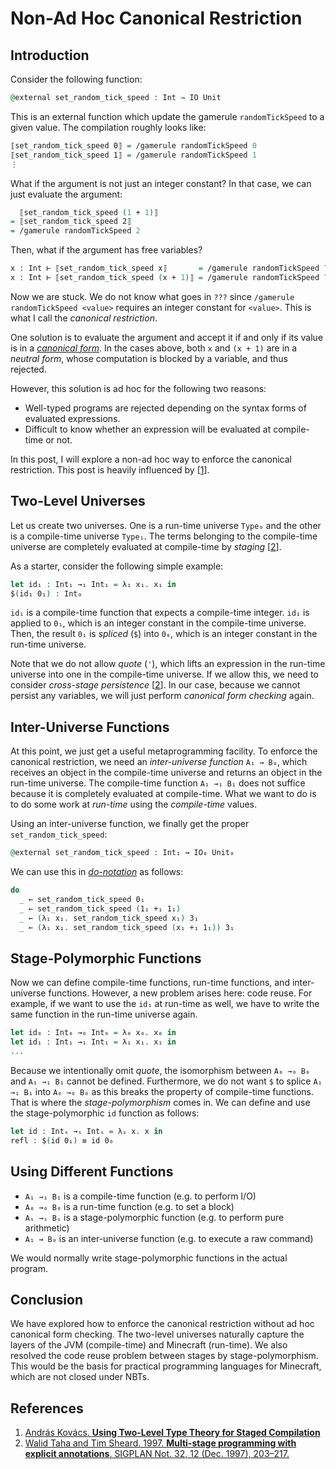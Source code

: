 # Non-Ad Hoc Canonical Restriction

## Introduction

Consider the following function:

```agda
@external set_random_tick_speed : Int → IO Unit
```

This is an external function which update the gamerule `randomTickSpeed` to a given value.
The compilation roughly looks like:

```agda
⟦set_random_tick_speed 0⟧ = /gamerule randomTickSpeed 0
⟦set_random_tick_speed 1⟧ = /gamerule randomTickSpeed 1
⋮
```

What if the argument is not just an integer constant?
In that case, we can just evaluate the argument:

```agda
  ⟦set_random_tick_speed (1 + 1)⟧
= ⟦set_random_tick_speed 2⟧
= /gamerule randomTickSpeed 2
```

Then, what if the argument has free variables?

```agda
x : Int ⊢ ⟦set_random_tick_speed x⟧       = /gamerule randomTickSpeed ???
x : Int ⊢ ⟦set_random_tick_speed (x + 1)⟧ = /gamerule randomTickSpeed ???
```

Now we are stuck.
We do not know what goes in `???` since `/gamerule randomTickSpeed <value>` requires an integer constant for `<value>`.
This is what I call the *canonical restriction*.

One solution is to evaluate the argument and accept it if and only if its value is in a [*canonical form*](https://ncatlab.org/nlab/show/canonical+form).
In the cases above, both `x` and `(x + 1)` are in a *neutral form*, whose computation is blocked by a variable, and thus rejected.

However, this solution is ad hoc for the following two reasons:

- Well-typed programs are rejected depending on the syntax forms of evaluated expressions.
- Difficult to know whether an expression will be evaluated at compile-time or not.

In this post, I will explore a non-ad hoc way to enforce the canonical restriction.
This post is heavily influenced by [[1](#1)].

## Two-Level Universes

Let us create two universes.
One is a run-time universe `Type₀` and the other is a compile-time universe `Type₁`.
The terms belonging to the compile-time universe are completely evaluated at compile-time by *staging* [[2](#2)].

As a starter, consider the following simple example:

```agda
let id₁ : Int₁ →₁ Int₁ = λ₁ x₁. x₁ in
$(id₁ 0₁) : Int₀
```

`id₁` is a compile-time function that expects a compile-time integer.
`id₁` is applied to `0₁`, which is an integer constant in the compile-time universe.
Then, the result `0₁` is *spliced* (`$`) into `0₀`, which is an integer constant in the run-time universe.

Note that we do not allow *quote* (`'`), which lifts an expression in the run-time universe into one in the compile-time universe.
If we allow this, we need to consider *cross-stage persistence* [[2](#2)].
In our case, because we cannot persist any variables, we will just perform *canonical form checking* again.

## Inter-Universe Functions

At this point, we just get a useful metaprogramming facility.
To enforce the canonical restriction, we need an *inter-universe function* `A₁ ⇝ B₀`, which receives an object in the compile-time universe and returns an object in the run-time universe.
The compile-time function `A₁ →₁ B₁` does not suffice because it is completely evaluated at compile-time.
What we want to do is to do some work at *run-time* using the *compile-time* values.

Using an inter-universe function, we finally get the proper `set_random_tick_speed`:

```agda
@external set_random_tick_speed : Int₁ ⇝ IO₀ Unit₀
```

We can use this in [*do-notation*](https://en.wikibooks.org/wiki/Haskell/do_notation) as follows:

```agda
do
  _ ← set_random_tick_speed 0₁
  _ ← set_random_tick_speed (1₁ +₁ 1₁)
  _ ← (λ₁ x₁. set_random_tick_speed x₁) 3₁
  _ ← (λ₁ x₁. set_random_tick_speed (x₁ +₁ 1₁)) 3₁
```

## Stage-Polymorphic Functions

Now we can define compile-time functions, run-time functions, and inter-universe functions.
However, a new problem arises here: code reuse.
For example, if we want to use the `id₁` at run-time as well, we have to write the same function in the run-time universe again.

```agda
let id₀ : Int₀ →₀ Int₀ = λ₀ x₀. x₀ in
let id₁ : Int₁ →₁ Int₁ = λ₁ x₁. x₁ in
...
```

Because we intentionally omit *quote*, the isomorphism between `A₀ →₀ B₀` and `A₁ →₁ B₁` cannot be defined.
Furthermore, we do not want `$` to splice `A₁ →₁ B₁` into `A₀ →₀ B₀` as this breaks the property of compile-time functions.
That is where the *stage-polymorphism* comes in.
We can define and use the stage-polymorphic `id` function as follows:

```agda
let id : Intₛ →ₛ Intₛ = λₛ x. x in
refl : $(id 0₁) ≡ id 0₀
```

## Using Different Functions

- `A₁ →₁ B₁` is a compile-time function (e.g. to perform I/O)
- `A₀ →₀ B₀` is a run-time function (e.g. to set a block)
- `Aₛ →ₛ Bₛ` is a stage-polymorphic function (e.g. to perform pure arithmetic)
- `A₁ ⇝ B₀` is an inter-universe function (e.g. to execute a raw command)

We would normally write stage-polymorphic functions in the actual program.

## Conclusion

We have explored how to enforce the canonical restriction without ad hoc canonical form checking.
The two-level universes naturally capture the layers of the JVM (compile-time) and Minecraft (run-time).
We also resolved the code reuse problem between stages by stage-polymorphism.
This would be the basis for practical programming languages for Minecraft, which are not closed under NBTs.

## References

1. <a id="user-content-1"></a>[András Kovács. **Using Two-Level Type Theory for Staged Compilation**](https://github.com/AndrasKovacs/staged/blob/main/types2021/abstract.pdf)
2. <a id="user-content-2"></a>[Walid Taha and Tim Sheard. 1997. **Multi-stage programming with explicit annotations**. SIGPLAN Not. 32, 12 (Dec. 1997), 203–217.](https://doi.org/10.1145/258994.259019)
